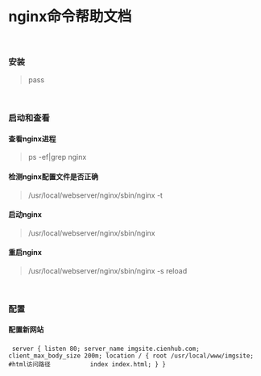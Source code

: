# nginx命令帮助文档
<br/>

### 安装
> pass

<br/>

### 启动和查看
#### 查看nginx进程
> ps -ef|grep nginx

#### 检测nginx配置文件是否正确
> /usr/local/webserver/nginx/sbin/nginx -t

#### 启动nginx
> /usr/local/webserver/nginx/sbin/nginx

#### 重启nginx
> /usr/local/webserver/nginx/sbin/nginx -s reload

<br/>

### 配置
#### 配置新网站
​```
server {
    listen 80;
    server_name imgsite.cienhub.com;
    client_max_body_size 200m;
    location / {
        root /usr/local/www/imgsite; #html访问路径  
        index index.html;
    }
}
​```